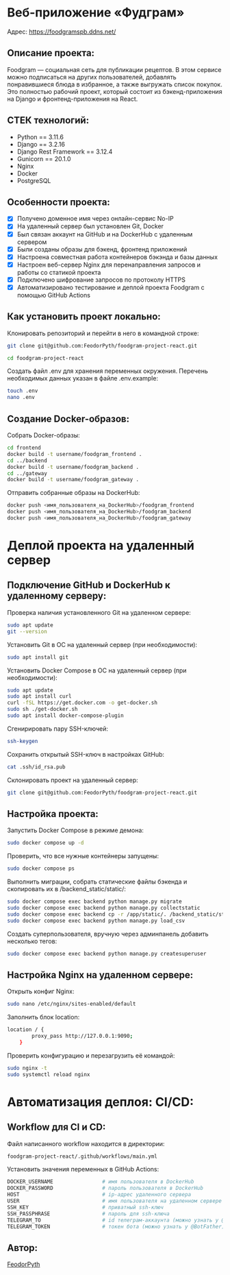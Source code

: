 # Веб-приложение «Фудграм»
Адрес: https://foodgramspb.ddns.net/

## Описание проекта:
Foodgram — социальная сеть для публикации рецептов. В этом сервисе можно подписаться на других пользователей, добавлять понравившиеся блюда в избранное, а также выгружать список покупок.
Это полностью рабочий проект, который состоит из бэкенд-приложения на Django и фронтенд-приложения на React.

## СТЕК технологий:
* Python == 3.11.6
* Django == 3.2.16
* Django Rest Framework == 3.12.4
* Gunicorn == 20.1.0
* Nginx
* Docker
* PostgreSQL

## Особенности проекта:
- [x] Получено доменное имя через онлайн-сервис No-IP
- [x] На удаленный сервер был установлен Git, Docker
- [x] Был связан аккаунт на GitHub и на DockerHub с удаленным сервером
- [x] Были созданы образы для бэкенд, фронтенд приложений
- [x] Настроена совместная работа контейнеров бэкэнда и базы данных
- [x] Настроен веб-сервер Nginx для перенаправления запросов и работы со статикой проекта
- [x] Подключено шифрование запросов по протоколу HTTPS
- [x] Автоматизировано тестирование и деплой проекта Foodgram с помощью GitHub Actions

## Как установить проект локально:
Клонировать репозиторий и перейти в него в командной строке:

```sh
git clone git@github.com:FeodorPyth/foodgram-project-react.git
```

```sh
cd foodgram-project-react
```

Cоздать файл .env для хранения переменных окружения.
Перечень необходимых данных указан в файле .env.example:

```sh
touch .env
nano .env
```

## Создание Docker-образов:
Собрать Docker-образы:

```sh
cd frontend
docker build -t username/foodgram_frontend .
cd ../backend
docker build -t username/foodgram_backend .
cd ../gateway
docker build -t username/foodgram_gateway .
```

Отправить собранные образы на DockerHub:

```sh
docker push <имя_пользователя_на_DockerHub>/foodgram_frontend
docker push <имя_пользователя_на_DockerHub>/foodgram_backend
docker push <имя_пользователя_на_DockerHub>/foodgram_gateway
```

# Деплой проекта на удаленный сервер
## Подключение GitHub и DockerHub к удаленному серверу:
Проверка наличия установленного Git на удаленном сервере:

```sh
sudo apt update
git --version
```

Установить Git в ОС на удаленный сервер (при необходимости):

```sh
sudo apt install git
```

Установить Docker Compose в ОС на удаленный сервер (при необходимости):

```sh
sudo apt update
sudo apt install curl
curl -fSL https://get.docker.com -o get-docker.sh
sudo sh ./get-docker.sh
sudo apt install docker-compose-plugin
```

Сгенирировать пару SSH-ключей:

```sh
ssh-keygen
```

Сохранить открытый SSH-ключ в настройках GitHub:

```sh
cat .ssh/id_rsa.pub
```

Склонировать проект на удаленный сервер:

```sh
git clone git@github.com:FeodorPyth/foodgram-project-react.git
```

## Настройка проекта:
Запустить Docker Compose в режиме демона:

```sh
sudo docker compose up -d
```

Проверить, что все нужные контейнеры запущены:

```sh
sudo docker compose ps
```

Выполнить миграции, собрать статические файлы бэкенда и скопировать их в /backend_static/static/:

```sh
sudo docker compose exec backend python manage.py migrate
sudo docker compose exec backend python manage.py collectstatic
sudo docker compose exec backend cp -r /app/static/. /backend_static/static
sudo docker compose exec backend python manage.py load_csv
```

Создать суперпользователя, вручную через админпанель добавить несколько тегов:

```sh
sudo docker compose exec backend python manage.py createsuperuser
```

## Настройка Nginx на удаленном сервере:
Открыть конфиг Nginx:

```sh
sudo nano /etc/nginx/sites-enabled/default
```

Заполнить блок location:

```sh
location / {
        proxy_pass http://127.0.0.1:9090;
    }
```

Проверить конфигурацию и перезагрузить её командой:

```sh
sudo nginx -t
sudo systemctl reload nginx
```

# Автоматизация деплоя: CI/CD:
## Workflow для CI и CD:
Файл написанного workflow находится в директории:

```sh
foodgram-project-react/.github/workflows/main.yml
```

Установить значения переменных в GitHub Actions:

```sh
DOCKER_USERNAME                # имя пользователя в DockerHub
DOCKER_PASSWORD                # пароль пользователя в DockerHub
HOST                           # ip-адрес удаленного сервера
USER                           # имя пользователя на удаленном сервере
SSH_KEY                        # приватный ssh-ключ
SSH_PASSPHRASE                 # пароль для ssh-ключа
TELEGRAM_TO                    # id телеграм-аккаунта (можно узнать у @userinfobot)
TELEGRAM_TOKEN                 # токен бота (можно узнать у @BotFather)
```

## Автор:
[FeodorPyth](https://github.com/FeodorPyth)
